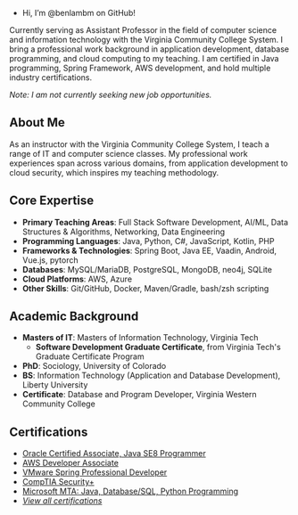 
- Hi, I’m @benlambm on GitHub!

Currently serving as Assistant Professor in the field of computer science and information technology with the Virginia Community College System. I bring a professional work background in application development, database programming, and cloud computing to my teaching. I am certified in Java programming, Spring Framework, AWS development, and hold multiple industry certifications.

*Note: I am not currently seeking new job opportunities.*

## About Me

As an instructor with the Virginia Community College System, I teach a range of IT and computer science classes. My professional work experiences span across various domains, from application development to cloud security, which inspires my teaching methodology.

## Core Expertise
- **Primary Teaching Areas**: Full Stack Software Development, AI/ML, Data Structures & Algorithms, Networking, Data Engineering
- **Programming Languages**: Java, Python, C#, JavaScript, Kotlin, PHP
- **Frameworks & Technologies**: Spring Boot, Java EE, Vaadin, Android, Vue.js, pytorch
- **Databases**: MySQL/MariaDB, PostgreSQL, MongoDB, neo4j, SQLite
- **Cloud Platforms**: AWS, Azure
- **Other Skills**: Git/GitHub, Docker, Maven/Gradle, bash/zsh scripting

## Academic Background
- **Masters of IT**: Masters of Information Technology, Virginia Tech
  - **Software Development Graduate Certificate**, from Virginia Tech's Graduate Certificate Program
- **PhD**: Sociology, University of Colorado
- **BS**: Information Technology (Application and Database Development), Liberty University
- **Certificate**: Database and Program Developer, Virginia Western Community College

## Certifications
- [Oracle Certified Associate, Java SE8 Programmer](https://credly.com/users/benjamin-lamb)
- [AWS Developer Associate](https://credly.com/users/benjamin-lamb)
- [VMware Spring Professional Developer](https://credly.com/users/benjamin-lamb)
- [CompTIA Security+](https://credly.com/users/benjamin-lamb)
- [Microsoft MTA: Java, Database/SQL, Python Programming](https://credly.com/users/benjamin-lamb)
- _[View all certifications](https://credly.com/users/benjamin-lamb)_


